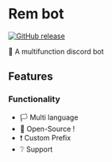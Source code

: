 # Rem bot
[![GitHub release](https://img.shields.io/github/release/PseudoIllyes/Rem)](https://GitHub.com/PseudoIllyes/Rem/releases/)

🤖 A multifunction discord bot



## Features

### Functionality

- 🏳 Multi language
- 💾 Open-Source !
- ❗ Custom Prefix
- ❔ Support
